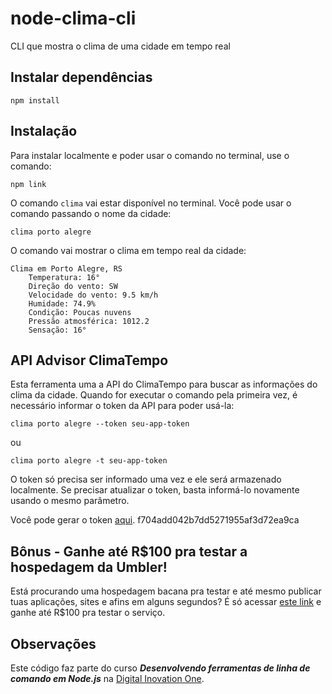 # node-clima-cli
CLI que mostra o clima de uma cidade em tempo real

## Instalar dependências
`npm install`

## Instalação
Para instalar localmente e poder usar o comando no terminal, use o comando:

`npm link`

O comando `clima` vai estar disponível no terminal. Você pode usar o comando passando o nome da cidade:

`clima porto alegre`

O comando vai mostrar o clima em tempo real da cidade:

```
Clima em Porto Alegre, RS
    Temperatura: 16°
    Direção do vento: SW
    Velocidade do vento: 9.5 km/h
    Humidade: 74.9%
    Condição: Poucas nuvens
    Pressão atmosférica: 1012.2
    Sensação: 16°
```

## API Advisor ClimaTempo
Esta ferramenta uma a API do ClimaTempo para buscar as informações do clima da cidade. Quando for executar o comando pela primeira vez, é necessário informar o token da API para poder usá-la:

`clima porto alegre --token seu-app-token`

ou

`clima porto alegre -t seu-app-token`

O token só precisa ser informado uma vez e ele será armazenado localmente. Se precisar atualizar o token, basta informá-lo novamente usando o mesmo parâmetro.

Você pode gerar o token [aqui](https://advisor.climatempo.com.br).
f704add042b7dd5271955af3d72ea9ca
## Bônus - Ganhe até R$100 pra testar a hospedagem da Umbler!
Está procurando uma hospedagem bacana pra testar e até mesmo publicar tuas aplicações, sites e afins em alguns segundos? É só acessar [este link](http://bit.ly/CreditosNaUmbler) e ganhe até R$100 pra testar o serviço. 

## Observações
Este código faz parte do curso **_Desenvolvendo ferramentas de linha de comando em Node.js_** na [Digital Inovation One](https://digitalinnovation.one).
